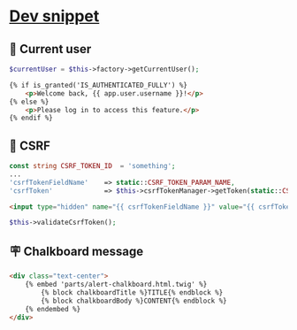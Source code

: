 # [Dev snippet](https://github.com/TurboLabIt/TurboLab.it/blob/main/docs/dev-snippet.md)


## 👤 Current user

````php
$currentUser = $this->factory->getCurrentUser();
````

````html
{% if is_granted('IS_AUTHENTICATED_FULLY') %}
    <p>Welcome back, {{ app.user.username }}!</p>
{% else %}
    <p>Please log in to access this feature.</p>
{% endif %}
````


## 🥷 CSRF

````php
const string CSRF_TOKEN_ID  = 'something';
...
'csrfTokenFieldName'    => static::CSRF_TOKEN_PARAM_NAME,
'csrfToken'             => $this->csrfTokenManager->getToken(static::CSRF_TOKEN_ID)->getValue()
````

````html
<input type="hidden" name="{{ csrfTokenFieldName }}" value="{{ csrfToken }}">
````

````php
$this->validateCsrfToken();
````


## 🪧 Chalkboard message

````html
<div class="text-center">
    {% embed 'parts/alert-chalkboard.html.twig' %}
        {% block chalkboardTitle %}TITLE{% endblock %}
        {% block chalkboardBody %}CONTENT{% endblock %}
    {% endembed %}
</div>
````
